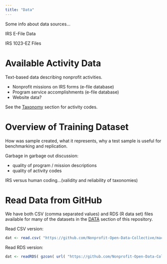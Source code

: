 ```yaml
---
title: "Data"
---
```


Some info about data sources...

IRS E-File Data

IRS 1023-EZ Files

# Available Activity Data

Text-based data describing nonprofit activities.

* Nonprofit missions on IRS forms (e-file database)
* Program service accomplishments (e-file database)
* Website data? 

See the [Taxonomy](https://nonprofit-open-data-collective.github.io/machine_learning_mission_codes/taxonomies/) section for activity codes.


# Overview of Training Dataset

How was sample created, what it represents, why a test sample is useful for benchmarking and replication.

Garbage in garbage out discussion: 
* quality of program / mission descriptions 
* quality of activity codes 

IRS versus human coding...(validity and reliability of taxonomies)



# Read Data from GitHub

We have both CSV (comma separated values) and RDS (R data set) files available for many of the datasets in the [DATA](https://github.com/Nonprofit-Open-Data-Collective/machine_learning_mission_codes/tree/master/DATA) section of this repository. 

Read CSV version:

```r
dat <- read.csv( "https://github.com/Nonprofit-Open-Data-Collective/machine_learning_mission_codes/blob/master/DATA/MISSION.csv?raw=true", stringsAsFactors=F )
```

Read RDS version:

```r
dat <- readRDS( gzcon( url( "https://github.com/Nonprofit-Open-Data-Collective/machine_learning_mission_codes/blob/master/DATA/MISSION.rds?raw=true" )))
```
